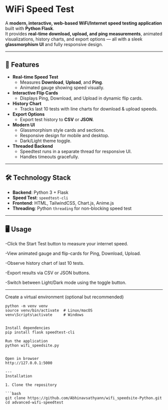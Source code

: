 # WiFi Speed Test

A **modern, interactive, web-based WiFi/Internet speed testing application** built with **Python Flask**.  
It provides **real-time download, upload, and ping measurements**, animated visualizations, history charts, and export options — all with a sleek **glassmorphism UI** and fully responsive design.

---

## 🌟 Features

- **Real-time Speed Test**
  - Measures **Download**, **Upload**, and **Ping**.
  - Animated gauge showing speed visually.
- **Interactive Flip Cards**
  - Displays Ping, Download, and Upload in dynamic flip cards.
- **History Chart**
  - Tracks last 10 tests with line charts for download & upload speeds.
- **Export Options**
  - Export test history to **CSV** or **JSON**.
- **Modern UI**
  - Glassmorphism style cards and sections.
  - Responsive design for mobile and desktop.
  - Dark/Light theme toggle.
- **Threaded Backend**
  - Speedtest runs in a separate thread for responsive UI.
  - Handles timeouts gracefully.

---

## 🛠 Technology Stack

- **Backend**: Python 3 + Flask  
- **Speed Test**: `speedtest-cli`  
- **Frontend**: HTML, TailwindCSS, Chart.js, Anime.js  
- **Threading**: Python `threading` for non-blocking speed test

---

## 🖥 Usage

-Click the Start Test button to measure your internet speed.

-View animated gauge and flip-cards for Ping, Download, Upload.

-Observe history chart of last 10 tests.

-Export results via CSV or JSON buttons.

-Switch between Light/Dark mode using the toggle button.

---

Create a virtual environment (optional but recommended)
```
python -m venv venv
source venv/bin/activate  # Linux/macOS
venv\Scripts\activate     # Windows


Install dependencies
pip install flask speedtest-cli

Run the application
python wifi_speedsite.py


Open in browser
http://127.0.0.1:5000

---
Installation

1. Clone the repository

```bash
git clone https://github.com/Abhinavsathyann/wifi_speedsite-Python.git
cd advanced-wifi-speedtest
